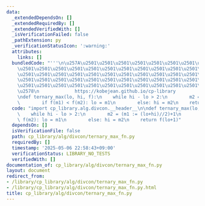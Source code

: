 ```yaml
---
data:
  _extendedDependsOn: []
  _extendedRequiredBy: []
  _extendedVerifiedWith: []
  _isVerificationFailed: false
  _pathExtension: py
  _verificationStatusIcon: ':warning:'
  attributes:
    links: []
  bundledCode: "'''\n\u257A\u2501\u2501\u2501\u2501\u2501\u2501\u2501\u2501\u2501\u2501\
    \u2501\u2501\u2501\u2501\u2501\u2501\u2501\u2501\u2501\u2501\u2501\u2501\u2501\
    \u2501\u2501\u2501\u2501\u2501\u2501\u2501\u2501\u2501\u2501\u2501\u2501\u2501\
    \u2501\u2501\u2501\u2501\u2501\u2501\u2501\u2501\u2501\u2501\u2501\u2501\u2501\
    \u2501\u2501\u2501\u2501\u2501\u2501\u2501\u2501\u2501\u2501\u2501\u2501\u2501\
    \u2578\n             https://kobejean.github.io/cp-library               \n'''\n\
    \ndef ternary_max(lo, hi, f):\n    while hi - lo > 2:\n        m2 = (m1 := (lo+hi)//2)+1\n\
    \        if f(m1) < f(m2): lo = m1\n        else: hi = m2\n    return f(lo+1)\n"
  code: "import cp_library.alg.divcon.__header__\n\ndef ternary_max(lo, hi, f):\n\
    \    while hi - lo > 2:\n        m2 = (m1 := (lo+hi)//2)+1\n        if f(m1) <\
    \ f(m2): lo = m1\n        else: hi = m2\n    return f(lo+1)"
  dependsOn: []
  isVerificationFile: false
  path: cp_library/alg/divcon/ternary_max_fn.py
  requiredBy: []
  timestamp: '2025-05-06 22:58:43+09:00'
  verificationStatus: LIBRARY_NO_TESTS
  verifiedWith: []
documentation_of: cp_library/alg/divcon/ternary_max_fn.py
layout: document
redirect_from:
- /library/cp_library/alg/divcon/ternary_max_fn.py
- /library/cp_library/alg/divcon/ternary_max_fn.py.html
title: cp_library/alg/divcon/ternary_max_fn.py
---
```

